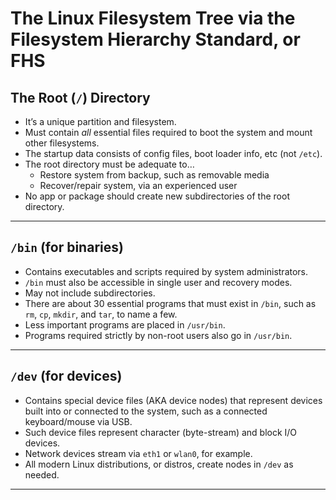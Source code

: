 # The Linux Filesystem Tree via the Filesystem Hierarchy Standard, or FHS

## The Root (`/`) Directory

* It’s a unique partition and filesystem.
* Must contain *all* essential files required to boot the system and mount other filesystems.
* The startup data consists of config files, boot loader info, etc (not `/etc`).
* The root directory must be adequate to…
   - Restore system from backup, such as removable media
   - Recover/repair system, via an experienced user
* No app or package should create new subdirectories of the root directory.

---

## `/bin` (for binaries)

* Contains executables and scripts required by system administrators.
* `/bin` must also be accessible in single user and recovery modes.
* May not include subdirectories.
* There are about 30 essential programs that must exist in `/bin`, such as `rm`, `cp`, `mkdir`, and `tar`, to name a few.
* Less important programs are placed in `/usr/bin`.
* Programs required strictly by non-root users also go in `/usr/bin`.

---

## `/dev` (for devices)

* Contains special device files (AKA device nodes) that represent devices built into or connected to the system, such as a connected keyboard/mouse via USB.
* Such device files represent character (byte-stream) and block I/O devices.
* Network devices stream via `eth1` or `wlan0`, for example.
* All modern Linux distributions, or distros, create nodes in `/dev` as needed.

---
